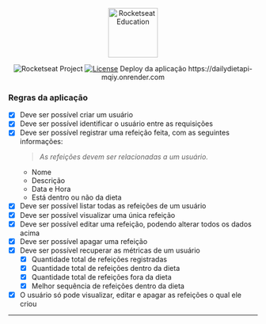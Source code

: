 <p align="center">
  <img alt="Rocketseat Education" src="https://avatars.githubusercontent.com/u/69590972?s=200&v=4" width="100px" />
</p>

<p align="center">
  <img src="https://img.shields.io/static/v1?label=Rocketseat&message=Education&color=8257e5&labelColor=202024" alt="Rocketseat Project" />
  <a href="LICENSE"><img  src="https://img.shields.io/static/v1?label=License&message=MIT&color=8257e5&labelColor=202024" alt="License"></a>
  Deploy da aplicação https://dailydietapi-mqiy.onrender.com
</p>

### Regras da aplicação

- [x] Deve ser possível criar um usuário
- [x] Deve ser possível identificar o usuário entre as requisições
- [x] Deve ser possível registrar uma refeição feita, com as seguintes informações:
  > *As refeições devem ser relacionadas a um usuário.*
  - Nome
  - Descrição
  - Data e Hora
  - Está dentro ou não da dieta
- [x] Deve ser possível listar todas as refeições de um usuário
- [x] Deve ser possível visualizar uma única refeição
- [x] Deve ser possível editar uma refeição, podendo alterar todos os dados acima
- [x] Deve ser possível apagar uma refeição
- [x] Deve ser possível recuperar as métricas de um usuário
  - [x] Quantidade total de refeições registradas
  - [x] Quantidade total de refeições dentro da dieta
  - [x] Quantidade total de refeições fora da dieta
  - [x] Melhor sequência de refeições dentro da dieta
- [x] O usuário só pode visualizar, editar e apagar as refeições o qual ele criou

---